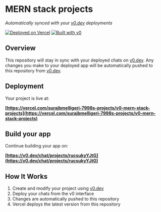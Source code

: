 # MERN stack projects

*Automatically synced with your [v0.dev](https://v0.dev) deployments*

[![Deployed on Vercel](https://img.shields.io/badge/Deployed%20on-Vercel-black?style=for-the-badge&logo=vercel)](https://vercel.com/surajbmelligeri-7998s-projects/v0-mern-stack-projects)
[![Built with v0](https://img.shields.io/badge/Built%20with-v0.dev-black?style=for-the-badge)](https://v0.dev/chat/projects/rucsukyYJtG)

## Overview

This repository will stay in sync with your deployed chats on [v0.dev](https://v0.dev).
Any changes you make to your deployed app will be automatically pushed to this repository from [v0.dev](https://v0.dev).

## Deployment

Your project is live at:

**[https://vercel.com/surajbmelligeri-7998s-projects/v0-mern-stack-projects](https://vercel.com/surajbmelligeri-7998s-projects/v0-mern-stack-projects)**

## Build your app

Continue building your app on:

**[https://v0.dev/chat/projects/rucsukyYJtG](https://v0.dev/chat/projects/rucsukyYJtG)**

## How It Works

1. Create and modify your project using [v0.dev](https://v0.dev)
2. Deploy your chats from the v0 interface
3. Changes are automatically pushed to this repository
4. Vercel deploys the latest version from this repository
